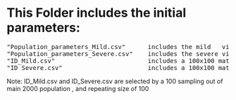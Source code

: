 # This Folder includes the initial parameters:
<pre>
"Population_parameters_Mild.csv"      includes the mild   virtual population parameters. 
"Population_parameters_Severe.csv"    includes the severe virtual population parameters.
"ID_Mild.csv"                         includes a 100x100 matrix of sub-population ID for mild   case
"ID_Severe.csv"                       includes a 100x100 matrix of sub-population ID for severe case
</pre>
Note:
ID_Mild.csv and ID_Severe.csv are selected by a 100 sampling out of main 2000 population , and repeating size of 100      
